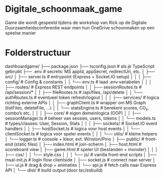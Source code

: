 # Digitale_schoonmaak_game
Game die wordt gespeeld tijdens de workshop van Rick op de Digitale Duurzaamheidsconferentie waar men hun OneDrive schoonmaken op een speelse manier

# Folderstructuur
dashboardgame/
├── package.json
├── tsconfig.json              # als je TypeScript gebruikt
├── .env                       # secrets: MS appId, appSecret, redirectUri, etc.
│
├── src/
│   ├── server.ts              # entrypoint (Express + Socket.IO setup)
│   │
│   ├── config/                # Config & constants
│   │   └── env.ts             # laad .env variabelen
│   │
│   ├── routes/                # Express REST endpoints
│   │   ├── sessionRoutes.ts   # /api/session/*
│   │   ├── fileRoutes.ts      # /api/files, /api/delete
│   │   └── authRoutes.ts      # eventueel token refresh/logout
│   │
│   ├── services/              # logica richting externe APIs
│   │   ├── graphClient.ts     # wrapper om MS Graph (listFiles, deleteFile, ...)
│   │   └── statsEngine.ts     # berekent scores, CO₂, combo’s etc.
│   │
│   ├── core/                  # eigen domeinlogica (OOP)
│   │   ├── sessionManager.ts  # beheer van sessies, users, tokens
│   │   └── models.ts          # types/classes: User, Session, Stats
│   │
│   ├── sockets/               # Socket.IO event handlers
│   │   ├── hostSocket.ts      # logica voor host events
│   │   └── clientSocket.ts    # logica voor speler events
│   │
│   └── utils/                 # kleine helpers
│       └── logger.ts          # console + kleur, evt. Winston/Pino
│
├── public/                    # front-end (static files)
│   ├── index.html             # join-scherm
│   ├── host.html              # scoreboard view
│   ├── game.html              # speler UI (bestanden + monster)
│   │
│   ├── css/
│   │   └── style.css
│   │
│   └── js/                    # vanilla front-end scripts
│       ├── msal-init.js       # login flow clientside
│       ├── socket.js          # connect naar server
│       ├── ui.js              # drag & drop + animaties
│       └── api.js             # fetch calls naar Express API
│
└── dist/                      # build output (door tsc/esbuild)

